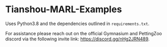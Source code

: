 # Tianshou-MARL-Examples

Uses Python3.8 and the dependencies outlined in `requirements.txt`.

For assistance please reach out on the official Gymnasium and PettingZoo discord via the following invite link: https://discord.gg/nHg2JRN489.
